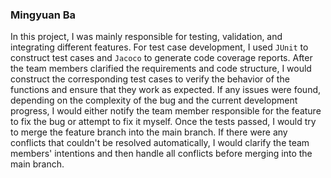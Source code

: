 ### Mingyuan Ba
 In this project, I was mainly responsible for testing, validation, and integrating different features. For test case development, I used `JUnit` to construct test cases and `Jacoco` to generate code coverage reports. After the team members clarified the requirements and code structure, I would construct the corresponding test cases to verify the behavior of the functions and ensure that they work as expected. If any issues were found, depending on the complexity of the bug and the current development progress, I would either notify the team member responsible for the feature to fix the bug or attempt to fix it myself. Once the tests passed, I would try to merge the feature branch into the main branch. If there were any conflicts that couldn't be resolved automatically, I would clarify the team members' intentions and then handle all conflicts before merging into the main branch.



